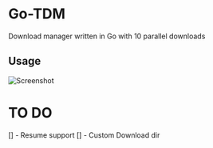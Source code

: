 # Go-TDM

Download manager written in Go with 10 parallel downloads

## Usage

![Screenshot]('ss.png')

# TO DO

[] - Resume support
[] - Custom Download dir
